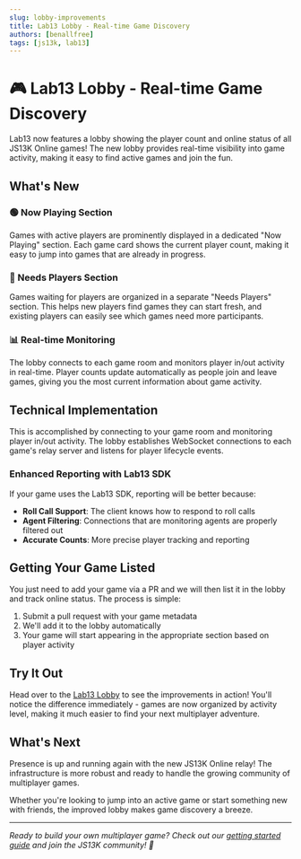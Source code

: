 ```yaml
---
slug: lobby-improvements
title: Lab13 Lobby - Real-time Game Discovery
authors: [benallfree]
tags: [js13k, lab13]
---
```


# 🎮 Lab13 Lobby - Real-time Game Discovery

Lab13 now features a lobby showing the player count and online status of all JS13K Online games! The new lobby provides real-time visibility into game activity, making it easy to find active games and join the fun.

## What's New

### 🟢 Now Playing Section

Games with active players are prominently displayed in a dedicated "Now Playing" section. Each game card shows the current player count, making it easy to jump into games that are already in progress.

### 🔵 Needs Players Section

Games waiting for players are organized in a separate "Needs Players" section. This helps new players find games they can start fresh, and existing players can easily see which games need more participants.

### 📊 Real-time Monitoring

The lobby connects to each game room and monitors player in/out activity in real-time. Player counts update automatically as people join and leave games, giving you the most current information about game activity.

## Technical Implementation

This is accomplished by connecting to your game room and monitoring player in/out activity. The lobby establishes WebSocket connections to each game's relay server and listens for player lifecycle events.

### Enhanced Reporting with Lab13 SDK

If your game uses the Lab13 SDK, reporting will be better because:

- **Roll Call Support**: The client knows how to respond to roll calls
- **Agent Filtering**: Connections that are monitoring agents are properly filtered out
- **Accurate Counts**: More precise player tracking and reporting

## Getting Your Game Listed

You just need to add your game via a PR and we will then list it in the lobby and track online status. The process is simple:

1. Submit a pull request with your game metadata
2. We'll add it to the lobby automatically
3. Your game will start appearing in the appropriate section based on player activity

## Try It Out

Head over to the [Lab13 Lobby](https://lab13.benallfree.com/lobby) to see the improvements in action! You'll notice the difference immediately - games are now organized by activity level, making it much easier to find your next multiplayer adventure.

## What's Next

Presence is up and running again with the new JS13K Online relay! The infrastructure is more robust and ready to handle the growing community of multiplayer games.

Whether you're looking to jump into an active game or start something new with friends, the improved lobby makes game discovery a breeze.

---

_Ready to build your own multiplayer game? Check out our [getting started guide](/docs/getting-started) and join the JS13K community! 🚀_
